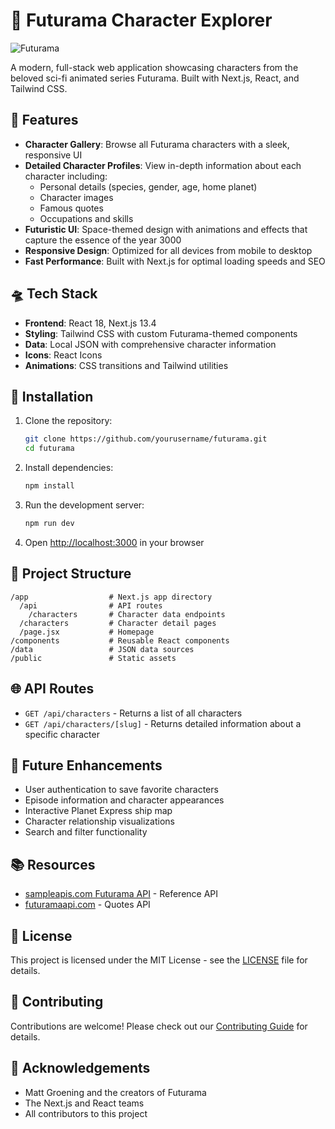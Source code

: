 # 🚀 Futurama Character Explorer

![Futurama](https://i.imgur.com/XFtPuIY.png)

A modern, full-stack web application showcasing characters from the beloved sci-fi animated series Futurama. Built with Next.js, React, and Tailwind CSS.

## 🌌 Features

- **Character Gallery**: Browse all Futurama characters with a sleek, responsive UI
- **Detailed Character Profiles**: View in-depth information about each character including:
  - Personal details (species, gender, age, home planet)
  - Character images
  - Famous quotes
  - Occupations and skills
- **Futuristic UI**: Space-themed design with animations and effects that capture the essence of the year 3000
- **Responsive Design**: Optimized for all devices from mobile to desktop
- **Fast Performance**: Built with Next.js for optimal loading speeds and SEO

## 🛸 Tech Stack

- **Frontend**: React 18, Next.js 13.4
- **Styling**: Tailwind CSS with custom Futurama-themed components
- **Data**: Local JSON with comprehensive character information
- **Icons**: React Icons
- **Animations**: CSS transitions and Tailwind utilities

## 🔧 Installation

1. Clone the repository:
   ```bash
   git clone https://github.com/yourusername/futurama.git
   cd futurama
   ```

2. Install dependencies:
   ```bash
   npm install
   ```

3. Run the development server:
   ```bash
   npm run dev
   ```

4. Open [http://localhost:3000](http://localhost:3000) in your browser

## 📁 Project Structure

```
/app                  # Next.js app directory
  /api                # API routes
    /characters       # Character data endpoints
  /characters         # Character detail pages
  /page.jsx           # Homepage
/components           # Reusable React components
/data                 # JSON data sources
/public               # Static assets
```

## 🌐 API Routes

- `GET /api/characters` - Returns a list of all characters
- `GET /api/characters/[slug]` - Returns detailed information about a specific character

## 🔮 Future Enhancements

- User authentication to save favorite characters
- Episode information and character appearances
- Interactive Planet Express ship map
- Character relationship visualizations
- Search and filter functionality

## 📚 Resources

- [sampleapis.com Futurama API](https://api.sampleapis.com/futurama/characters) - Reference API
- [futuramaapi.com](https://futuramaapi.com) - Quotes API

## 📄 License

This project is licensed under the MIT License - see the [LICENSE](LICENSE) file for details.

## 🤝 Contributing

Contributions are welcome! Please check out our [Contributing Guide](CONTRIBUTING.md) for details.

## 🙏 Acknowledgements

- Matt Groening and the creators of Futurama
- The Next.js and React teams
- All contributors to this project